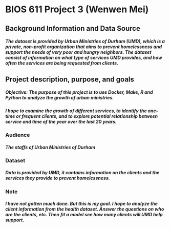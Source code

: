# BIOS 611 Project 3 (Wenwen Mei) 

## Background Information and Data Source 
##### The dataset is provided by Urban Ministries of Durham (UMD), which is a private, non-profit organization that aims to prevent homelessness and support the needs of very poor and hungry neighbors. The dataset consist of information on what type of services UMD provides, and how often the services are being requested from clients.

## Project description, purpose, and goals
##### Objective: The purpose of this project is to use Docker, Make, R and Python to analyze the growth of urban ministries.
##### I hope to examine the growth of different services, to identify the one-time or frequent clients, and to explore potential relationship between service and time of the year over the last 20 years. 

### Audience
  ##### The staffs of Urban Ministries of Durham 

### Dataset 
##### Data is provided by UMD, it contains information on the clients and the services they provide to prevent homelessness.  


### Note 
##### I have not gotten much done. But this is my goal. I hope to analyze the client information from the health dataset. Answer the questions on who are the clients, etc. Then fit a model see how many clients will UMD help support. 




